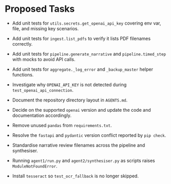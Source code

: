 # Proposed Tasks


- Add unit tests for `utils.secrets.get_openai_api_key` covering env var, file, and missing key scenarios.

- Add unit tests for `ingest.list_pdfs` to verify it lists PDF filenames correctly.

- Add unit tests for `pipeline.generate_narrative` and `pipeline.timed_step` with mocks to avoid API calls.
- Add unit tests for `aggregate._log_error` and `_backup_master` helper functions.



- Investigate why `OPENAI_API_KEY` is not detected during `test_openai_api_connection`.
- Document the repository directory layout in `AGENTS.md`.
- Decide on the supported `openai` version and update the code and documentation accordingly.
- Remove unused `pandas` from `requirements.txt`.
- Resolve the `fastapi` and `pydantic` version conflict reported by `pip check`.
- Standardise narrative review filenames across the pipeline and synthesiser.
- Running `agent1/run.py` and `agent2/synthesiser.py` as scripts raises `ModuleNotFoundError`.
- Install `tesseract` so `test_ocr_fallback` is no longer skipped.

